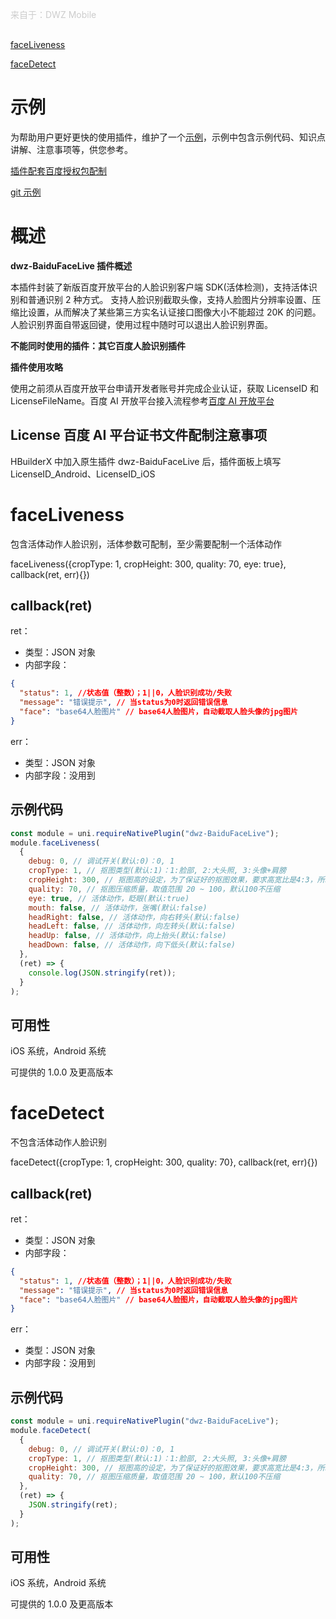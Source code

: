 ﻿<p style="color: #ccc; margin-bottom: 30px;">来自于：DWZ Mobile</p>

<div class="outline">

[faceLiveness](#a1)

[faceDetect](#a2)

</div>

# **示例**

为帮助用户更好更快的使用插件，维护了一个[示例](https://dwzteam.gitee.io/dwz_mobile_doc_v1/#/doc/dcloud/dwzBaiduFaceLive/doc)，示例中包含示例代码、知识点讲解、注意事项等，供您参考。

[插件配套百度授权包配制](https://dwzteam.gitee.io/dwz_mobile_doc_v1/#/doc/dcloud/dwzBaiduFaceLive/doc)

[git 示例](https://gitee.com/dwzteam/dwz_mobile_app)

# **概述**

**dwz-BaiduFaceLive 插件概述**

本插件封装了新版百度开放平台的人脸识别客户端 SDK(活体检测)，支持活体识别和普通识别 2 种方式。
支持人脸识别截取头像，支持人脸图片分辨率设置、压缩比设置，从而解决了某些第三方实名认证接口图像大小不能超过 20K 的问题。
人脸识别界面自带返回键，使用过程中随时可以退出人脸识别界面。

**不能同时使用的插件：其它百度人脸识别插件**

**插件使用攻略**

使用之前须从百度开放平台申请开发者账号并完成企业认证，获取 LicenseID 和 LicenseFileName。百度 AI 开放平台接入流程参考[百度 AI 开放平台](https://console.bce.baidu.com/ai/?_=1524383952610#/ai/face/overview/index)

## **License 百度 AI 平台证书文件配制注意事项**

HBuilderX 中加入原生插件 dwz-BaiduFaceLive 后，插件面板上填写 LicenseID_Android、LicenseID_iOS

<div id="a1"></div>

# **faceLiveness**

包含活体动作人脸识别，活体参数可配制，至少需要配制一个活体动作

faceLiveness({cropType: 1, cropHeight: 300, quality: 70, eye: true}, callback(ret, err){})

## callback(ret)

ret：

- 类型：JSON 对象
- 内部字段：

```json
{
  "status": 1, //状态值（整数）；1||0，人脸识别成功/失败
  "message": "错误提示", // 当status为0时返回错误信息
  "face": "base64人脸图片" // base64人脸图片，自动截取人脸头像的jpg图片
}
```

err：

- 类型：JSON 对象
- 内部字段：没用到

## 示例代码

```js
const module = uni.requireNativePlugin("dwz-BaiduFaceLive");
module.faceLiveness(
  {
    debug: 0, // 调试开关(默认:0)：0, 1
    cropType: 1, // 抠图类型(默认:1)：1:脸部, 2:大头照, 3:头像+肩膀
    cropHeight: 300, // 抠图高的设定，为了保证好的抠图效果，要求高宽比是4:3，所以会在内部进行计算，只需要传入高即可，取值范围50 ~ 1200，默认480
    quality: 70, // 抠图压缩质量，取值范围 20 ~ 100，默认100不压缩
    eye: true, // 活体动作，眨眼(默认:true)
    mouth: false, // 活体动作，张嘴(默认:false)
    headRight: false, // 活体动作，向右转头(默认:false)
    headLeft: false, // 活体动作，向左转头(默认:false)
    headUp: false, // 活体动作，向上抬头(默认:false)
    headDown: false, // 活体动作，向下低头(默认:false)
  },
  (ret) => {
    console.log(JSON.stringify(ret));
  }
);
```

## 可用性

iOS 系统，Android 系统

可提供的 1.0.0 及更高版本

<div id="a2"></div>

# **faceDetect**

不包含活体动作人脸识别

faceDetect({cropType: 1, cropHeight: 300, quality: 70}, callback(ret, err){})

## callback(ret)

ret：

- 类型：JSON 对象
- 内部字段：

```json
{
  "status": 1, //状态值（整数）；1||0，人脸识别成功/失败
  "message": "错误提示", // 当status为0时返回错误信息
  "face": "base64人脸图片" // base64人脸图片，自动截取人脸头像的jpg图片
}
```

err：

- 类型：JSON 对象
- 内部字段：没用到

## 示例代码

```js
const module = uni.requireNativePlugin("dwz-BaiduFaceLive");
module.faceDetect(
  {
    debug: 0, // 调试开关(默认:0)：0, 1
    cropType: 1, // 抠图类型(默认:1)：1:脸部, 2:大头照, 3:头像+肩膀
    cropHeight: 300, // 抠图高的设定，为了保证好的抠图效果，要求高宽比是4:3，所以会在内部进行计算，只需要传入高即可，取值范围50 ~ 1200，默认480
    quality: 70, // 抠图压缩质量，取值范围 20 ~ 100，默认100不压缩
  },
  (ret) => {
    JSON.stringify(ret);
  }
);
```

## 可用性

iOS 系统，Android 系统

可提供的 1.0.0 及更高版本
